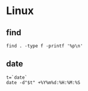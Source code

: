 # Linux

## find
    find . -type f -printf '%p\n'

## date
    t=`date`
    date -d"$t" +%Y%m%d:%H:%M:%S
